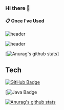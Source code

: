 ### Hi there 👋

<!--
**O-Ojinnie/O-Ojinnie** is a ✨ _special_ ✨ repository because its `README.md` (this file) appears on your GitHub profile.

Here are some ideas to get you started:

- 🔭 I’m currently working on ...
- 🌱 I’m currently learning ...
- 👯 I’m looking to collaborate on ...
- 🤔 I’m looking for help with ...
- 💬 Ask me about ...
- 📫 How to reach me: ...
- 😄 Pronouns: ...
- ⚡ Fun fact: ...
-->

####  :clipboard: Once I've Used 
![header](https://capsule-render.vercel.app/api?type=waving&color=gradient&height=300&section=footer&text=Hi%20&fontSize=80)

![header](https://capsule-render.vercel.app/api?type=wave&color=auto&height=300&section=header&text=capsule%20render&fontSize=90)

 [![Anurag's github stats](https://github-readme-stats.vercel.app/api?username=O-Ojinnie&show_icons=true&theme=gruvbox)]
 
 ## Tech  
[![GitHub Badge](http://img.shields.io/badge/-GITHUB-black?style=flat-square&logo=github&link=https://github.com/O-Ojinnie/)](https://github.com/O-Ojinnie)

[![Java Badge](http://img.shields.io/badge/-JAVA-007396?style=for-the-badge&logo=Java&logoColor=white)

 [![Anurag's github stats](https://github-readme-stats.vercel.app/api?username=O-Ojinnie&show_icons=true&theme=merco)](https://github.com/anuraghazra/github-readme-stats)
  
